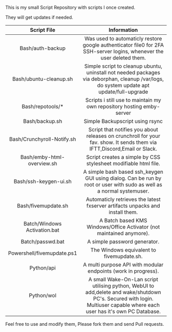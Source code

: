 This is my small Script Repository with scripts I once created.

They will get updates if needed.


| Script File | Information |
|:----:|:----:|
| Bash/auth-backup | Was used to automaticly restore google authenticator file0 for 2FA SSH-server logins, whenever the user deleted them. |
| Bash/ubuntu-cleanup.sh | Simple script to cleanup ubuntu, uninstall not needed packages via deborphan, cleanup /var/logs, do system update apt update/full-upgrade |
| Bash/repotools/* | Scripts i still use to maintain my own repository hosting emby-server |
| Bash/backup.sh | Simple Backupscript using rsync |
| Bash/Crunchyroll-Notify.sh | Script that notifies you about releases on crunchroll for your fav. show. It sends them via IFTT,Discord,Email or Slack.|
| Bash/emby-html-overview.sh | Script creates a simple by CSS stylesheet modifiable html file. |
| Bash/ssh-keygen-ui.sh | A simple bash based ssh_keygen GUI using dialog. Can be run by root or user with sudo as well as a normal systemuser. |
| Bash/fivemupdate.sh | Automaticly retrieves the latest fxserver artifacts unpacks and install them. |
| Batch/Windows Activation.bat | A Batch based KMS Windows/Office Activator (not maintained anymore). |
| Batch/passwd.bat | A simple password generator. |
| Powershell/fivemupdate.ps1 | The Windows equivalent to fivemupdate.sh. |
| Python/api | A multi purpose API with modular endpoints (work in progress). |
| Python/wol | A small Wake-On-Lan script utilising python, WebUI to add,delete and wake/shutdown PC's. Secured with login. Multiuser capable where each user has it's own PC Database. |


Feel free to use and modify them, Please fork them and send Pull requests.